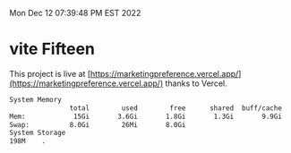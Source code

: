 Mon Dec 12 07:39:48 PM EST 2022

# vite Fifteen


This project is live at [https://marketingpreference.vercel.app/](https://marketingpreference.vercel.app/) thanks to Vercel.

```bash
System Memory
               total        used        free      shared  buff/cache   available
Mem:            15Gi       3.6Gi       1.8Gi       1.3Gi       9.9Gi        10Gi
Swap:          8.0Gi        26Mi       8.0Gi
System Storage
198M	.
```
